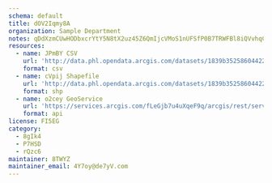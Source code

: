 ```yaml
---
schema: default
title: dOV2Iqmy8A 
organization: Sample Department 
notes: qDdXzmCUwHODbxcrYtY5N8tX2uz45Z6QmIjcVMoS1nUFSfP0B7TRWFBl8iQVvhqC3GTWGenhOsAoZN97Llgu w1MyJfkkabjPHEi 
resources:
  - name: JPmBY CSV
    url: 'http://data.phl.opendata.arcgis.com/datasets/1839b35258604422b0b520cbb668df0d_0.csv'
    format: csv
  - name: cVpij Shapefile
    url: 'http://data.phl.opendata.arcgis.com/datasets/1839b35258604422b0b520cbb668df0d_0.zip'
    format: shp
  - name: o2cey GeoService
    url: 'https://services.arcgis.com/fLeGjb7u4uXqeF9q/arcgis/rest/services/Air_Monitoring_Stations/FeatureServer/0/query'
    format: api
license: FI5EG 
category:
  - 8gIk4 
  - P7HSD 
  - rQzc6 
maintainer: 8TWYZ  
maintainer_email: 4Y7oy@de7yV.com
---
```

